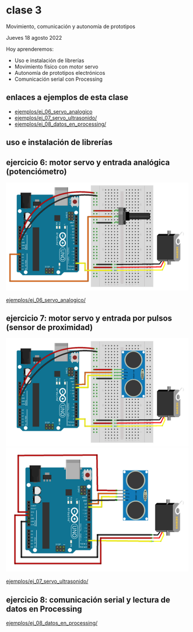 # clase 3

Movimiento, comunicación y autonomía de prototipos

Jueves 18 agosto 2022

Hoy aprenderemos:

- Uso e instalación de librerías
- Movimiento físico con motor servo
- Autonomía de prototipos electrónicos
- Comunicación serial con Processing

## enlaces a ejemplos de esta clase

- [ejemplos/ej_06_servo_analogico](./ejemplos/ej_06_servo_analogico/)
- [ejemplos/ej_07_servo_ultrasonido/](./ejemplos/ej_07_servo_ultrasonido/)
- [ejemplos/ej_08_datos_en_processing/](./ejemplos/ej_08_datos_en_processing/)

## uso e instalación de librerías


## ejercicio 6: motor servo y entrada analógica (potenciómetro)

<img src="../media/objetos-electronicos/ej_06_servo_analogico.jpg" width="500">

[ejemplos/ej_06_servo_analogico/](./ejemplos/ej_06_servo_analogico/)

## ejercicio 7: motor servo y entrada por pulsos (sensor de proximidad)

<img src="../media/objetos-electronicos/ej_07_servo_ultrasonido.jpg" width="500">

<img src="../media/objetos-electronicos/ej_07_servo_ultrasonido2.jpg" width="500">

[ejemplos/ej_07_servo_ultrasonido/](./ejemplos/ej_07_servo_ultrasonido/)

## ejercicio 8: comunicación serial y lectura de datos en Processing

[ejemplos/ej_08_datos_en_processing/](./ejemplos/ej_08_datos_en_processing/)

